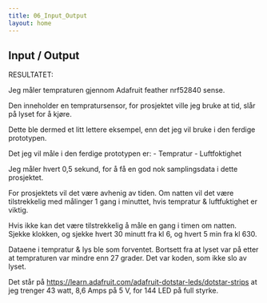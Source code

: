 ```yaml
---
title: 06_Input_Output
layout: home
---
```


## Input / Output

RESULTATET:

Jeg måler tempraturen gjennom Adafruit feather nrf52840 sense.

Den inneholder en tempratursensor, for prosjektet ville jeg bruke at tid, slår på lyset for å kjøre.

Dette ble dermed et litt lettere eksempel, enn det jeg vil bruke i den ferdige prototypen.

Det jeg vil måle i den ferdige prototypen er:
    - Tempratur
    - Luftfoktighet


Jeg måler hvert 0,5 sekund, for å få en god nok samplingsdata i dette prosjektet.

For prosjektets vil det være avhenig av tiden.
Om natten vil det være tilstrekkelig med målinger 1 gang i minuttet, hvis tempratur & luftfuktighet er viktig.

Hvis ikke kan det være tilstrekkelig å måle en gang i timen om natten. Sjekke klokken, og sjekke hvert 30 minutt fra kl 6, og hvert 5 min fra kl 630.


Dataene i tempratur & lys ble som forventet. Bortsett fra at lyset var på etter at tempraturen var mindre enn 27 grader. Det var koden, som ikke slo av lyset.

Det står på https://learn.adafruit.com/adafruit-dotstar-leds/dotstar-strips at jeg trenger 43 watt, 8,6 Amps på 5 V, for 144 LED på full styrke. 